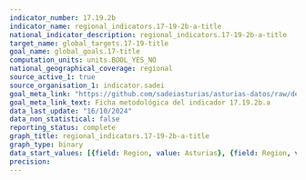 ```yaml
---
indicator_number: 17.19.2b
indicator_name: regional_indicators.17-19-2b-a-title
national_indicator_description: regional_indicators.17-19-2b-a-title
target_name: global_targets.17-19-title
goal_name: global_goals.17-title
computation_units: units.BOOL_YES_NO
national_geographical_coverage: regional
source_active_1: true
source_organisation_1: indicator.sadei
goal_meta_link: "https://github.com/sadeiasturias/asturias-datos/raw/develop/descargas/metodologia/17.19.2b.a.pdf"
goal_meta_link_text: Ficha metodológica del indicador 17.19.2b.a
data_last_update: "16/10/2024"
data_non_statistical: false
reporting_status: complete
graph_title: regional_indicators.17-19-2b-a-title
graph_type: binary
data_start_values: [{field: Region, value: Asturias}, {field: Region, value: España}]
precision:  
---
```

